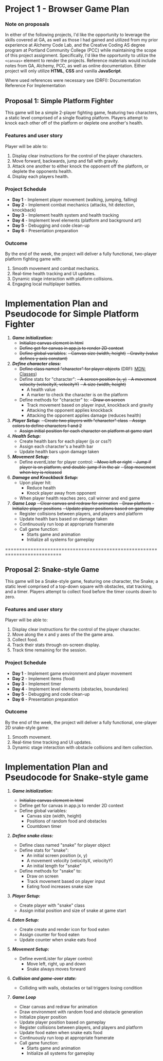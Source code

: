 # **Project 1 - Browser Game Plan**

### **Note on proposals**
In either of the following projects, I'd like the opportunity to leverage the skills covered at GA, as well as those I had gained and utilized from my prior experience at Alchemy Code Lab, and the Creative Coding AS degree program at Portland Community College (PCC) while maintaining the scope of this project assignment. Specifically, I'd like the opportunity to utilize the `<canvas>` element to render the projects. Reference materials would include notes from GA, Alchemy, PCC, as well as online documentation. Either project will only utilize **HTML**, **CSS** and vanilla **JavaScript**.

Where used references were necessary see (DRFI):
Documentation Reference For Implementation


## **Proposal 1: Simple Platform Fighter**

This game will be a simple 2-player fighting game, featuring two characters, a static level comprised of a single floating platform. Players attempt to knock each other off of the platform or deplete one another's health.

### **Features and user story**

Player will be able to:

1. Display clear instructions for the control of the player characters.
1. Move forward, backwards, jump and fall with gravity.
1. Attack one another to either knock the opponent off the platform, or deplete the opponents health.
1. Display each players health.

### **Project Schedule**

* **Day 1** - Implement player movement (walking, jumping, falling)
* **Day 2** - Implement combat mechanics (attacks, hit detection, knockback)
* **Day 3** - Implement health system and health tracking
* **Day 4** - Implement level elements (platform and background art)
* **Day 5** - Debugging and code clean-up
* **Day 6** - Presentation preparation

### **Outcome**

By the end of the week, the project will deliver a fully functional, two-player platform fighting game with:

1. Smooth movement and combat mechanics.
1. Real-time health tracking and UI updates.
1. Dynamic stage interaction with platform collisions.
1. Engaging local multiplayer battles.

# Implementation Plan and Pseudocode for Simple Platform Fighter

1. ***Game initialization:***
    - ~~Initialize canvas element in html~~
    - ~~Define get for canvas in app.js to render 2D context~~
    - ~~Define global variables~~:
        ~~- Canvas size (width, height)~~
        ~~- Gravity (value defines y axis constant)~~
1. ***Define character class:***
    - ~~Define class named "character" for player objects~~
    (DRFI: [MDN: Classes](https://developer.mozilla.org/en-US/docs/Web/JavaScript/Reference/Classes))
    - Define stats for "character":
        ~~- A screen position (x, y)~~
        ~~- A movement velocity (velocityX, velocityY)~~
        ~~- A size (width, height)~~
        - A health value
        - A marker to check the character is on the platform
    - Define methods for "character" to:
        ~~- Draw on screen~~
        - Track movement based on player input, knockback and gravity
        - Attacking the opponent applies knockback
        - Attacking the opponent applies damage (reduces health)
1. ***Player Setup:***
    ~~- Create two players with "character" class~~
    ~~- Assign colors to define characters 1 and 2~~
    - ~~Assign initial position for each character on platform at game start~~
1. ***Health Setup:***
    - Create health bars for each player (js or css?)
    - Assign each character's a health bar
    - Update health bars upon damage taken
1. ***Movement Setup:***
    - Define eventLister for player control:
        ~~- Move left or right~~
        ~~- Jump if player is on platform, and double-jump if in the air~~
        ~~- Stop movement when key is released~~
1. ***Damage and Knockback Setup:***
    - Upon player hit:
        - Reduce health
        - Knock player away from opponent
    - When player health reaches zero, call winner and end game
1. ***Game Loop***
    ~~- Clear canvas and redraw for animation~~
    ~~- Draw platform~~
    ~~- Initialize player positions~~
    ~~- Update player positions based on gameplay~~
    - Register collisions between players, and players and platform
    - Update health bars based on damage taken
    - Continuously run loop at appropriate framerate
    - Call game function:
        - Starts game and animation
        - Initialize all systems for gameplay




==========================================================================

## **Proposal 2: Snake-style Game**

This game will be a Snake-style game, featuring one character, the Snake; a static level comprised of a top-down square with obstacles, stat tracking, and a timer. Players attempt to collect food before the timer counts down to zero.

### **Features and user story**

Player will be able to:

1. Display clear instructions for the control of the player character.
1. Move along the x and y axes of the the game area.
1. Collect food.
1. Track their stats through on-screen display.
1. Track time remaining for the session.

### **Project Schedule**

* **Day 1** - Implement game environment and player movement
* **Day 2** - Implement items (food)
* **Day 3** - Implement timer
* **Day 4** - Implement level elements (obstacles, boundaries)
* **Day 5** - Debugging and  code clean-up
* **Day 6** - Presentation preparation

### **Outcome**

By the end of the week, the project will deliver a fully functional, one-player 2D snake-style game:

1. Smooth movement.
1. Real-time time tracking and UI updates.
1. Dynamic stage interaction with obstacle collisions and item collection.

# Implementation Plan and Pseudocode for Snake-style game

1. ***Game initialization:***
    - ~~Initialize canvas element in html~~
    - Define get for canvas in app.js to render 2D context
    - Define global variables:
        - Canvas size (width, height)
        - Positions of random food and obstacles
        - Countdown timer
1. ***Define snake class:***
    - Define class named "snake" for player object
    - Define stats for "snake":
        - An initial screen position (x, y)
        - A movement velocity (velocityX, velocityY)
        - An initial length for "snake"
    - Define methods for "snake" to:
        - Draw on screen
        - Track movement based on player input
        - Eating food increases snake size
        
1. ***Player Setup:***
    - Create player with "snake" class
    - Assign initial position and size of snake at game start
1. ***Eaten Setup:***
    - Create create and render icon for food eaten
    - Assign counter for food eaten
    - Update counter when snake eats food
1. ***Movement Setup:***
    - Define eventLister for player control:
        - Move left, right, up and down
        - Snake always moves forward
1. ***Collision and game-over state:***
    - Colliding with walls, obstacles or tail triggers losing condition
1. ***Game Loop***
    - Clear canvas and redraw for animation
    - Draw environment with random food and obstacle generation
    - Initialize player position
    - Update player position based on gameplay
    - Register collisions between players, and players and platform
    - Update food eaten when snake eats food
    - Continuously run loop at appropriate framerate
    - Call game function:
        - Starts game and animation
        - Initialize all systems for gameplay